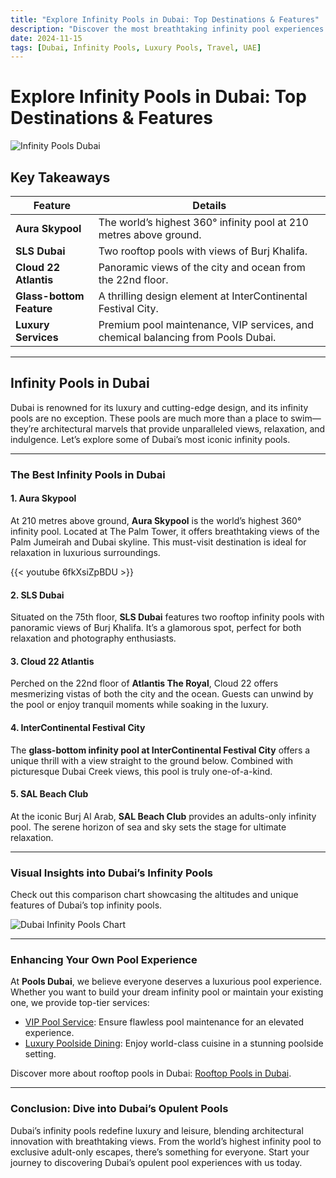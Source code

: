 ```yaml
---
title: "Explore Infinity Pools in Dubai: Top Destinations & Features"
description: "Discover the most breathtaking infinity pool experiences in Dubai, including the world’s highest 360° pool. Learn about luxury services and stunning poolside dining."
date: 2024-11-15
tags: [Dubai, Infinity Pools, Luxury Pools, Travel, UAE]
---
```


# Explore Infinity Pools in Dubai: Top Destinations & Features

![Infinity Pools Dubai](img/blog/Infinity_Pools_in_Dubai.png)

## Key Takeaways

| **Feature**              | **Details**                                                                      |
| ------------------------ | -------------------------------------------------------------------------------- |
| **Aura Skypool**         | The world’s highest 360° infinity pool at 210 metres above ground.               |
| **SLS Dubai**            | Two rooftop pools with views of Burj Khalifa.                                    |
| **Cloud 22 Atlantis**    | Panoramic views of the city and ocean from the 22nd floor.                       |
| **Glass-bottom Feature** | A thrilling design element at InterContinental Festival City.                    |
| **Luxury Services**      | Premium pool maintenance, VIP services, and chemical balancing from Pools Dubai. |

---

## Infinity Pools in Dubai

Dubai is renowned for its luxury and cutting-edge design, and its infinity pools are no exception. These pools are much more than a place to swim—they’re architectural marvels that provide unparalleled views, relaxation, and indulgence. Let’s explore some of Dubai’s most iconic infinity pools.

---

### The Best Infinity Pools in Dubai

#### 1. Aura Skypool

At 210 metres above ground, **Aura Skypool** is the world’s highest 360° infinity pool. Located at The Palm Tower, it offers breathtaking views of the Palm Jumeirah and Dubai skyline. This must-visit destination is ideal for relaxation in luxurious surroundings.

{{< youtube 6fkXsiZpBDU >}}

#### 2. SLS Dubai

Situated on the 75th floor, **SLS Dubai** features two rooftop infinity pools with panoramic views of Burj Khalifa. It’s a glamorous spot, perfect for both relaxation and photography enthusiasts.

#### 3. Cloud 22 Atlantis

Perched on the 22nd floor of **Atlantis The Royal**, Cloud 22 offers mesmerizing vistas of both the city and the ocean. Guests can unwind by the pool or enjoy tranquil moments while soaking in the luxury.

#### 4. InterContinental Festival City

The **glass-bottom infinity pool at InterContinental Festival City** offers a unique thrill with a view straight to the ground below. Combined with picturesque Dubai Creek views, this pool is truly one-of-a-kind.

#### 5. SAL Beach Club

At the iconic Burj Al Arab, **SAL Beach Club** provides an adults-only infinity pool. The serene horizon of sea and sky sets the stage for ultimate relaxation.

---

### Visual Insights into Dubai’s Infinity Pools

Check out this comparison chart showcasing the altitudes and unique features of Dubai’s top infinity pools.

![Dubai Infinity Pools Chart](https://iili.io/2EUuJUX.png)

---

### Enhancing Your Own Pool Experience

At **Pools Dubai**, we believe everyone deserves a luxurious pool experience. Whether you want to build your dream infinity pool or maintain your existing one, we provide top-tier services:

- [VIP Pool Service](https://poolsdubai.com/vip-pool-service): Ensure flawless pool maintenance for an elevated experience.
- [Luxury Poolside Dining](https://poolsdubai.com/luxury-poolside-dining): Enjoy world-class cuisine in a stunning poolside setting.

Discover more about rooftop pools in Dubai: [Rooftop Pools in Dubai](https://poolsdubai.com/rooftop-pools).

---

### Conclusion: Dive into Dubai’s Opulent Pools

Dubai’s infinity pools redefine luxury and leisure, blending architectural innovation with breathtaking views. From the world’s highest infinity pool to exclusive adult-only escapes, there’s something for everyone. Start your journey to discovering Dubai’s opulent pool experiences with us today.
